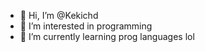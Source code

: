 - 👋 Hi, I’m @Kekichd
- 👀 I’m interested in programming
- 🌱 I’m currently learning prog languages lol

<!---
Kekichd/Kekichd is a ✨ special ✨ repository because its `README.md` (this file) appears on your GitHub profile.
You can click the Preview link to take a look at your changes.
--->
